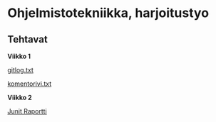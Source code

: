 # Ohjelmistotekniikka, harjoitustyo

## Tehtavat

**Viikko 1**

[gitlog.txt](https://github.com/Sinecos/ot-harjoitustyo/blob/master/laskarit/viikko1/gitlog.txt)

[komentorivi.txt](https://github.com/Sinecos/ot-harjoitustyo/blob/master/laskarit/viikko1/komentorivi.txt)

**Viikko 2**

[Junit Raportti](https://github.com/Sinecos/ot-harjoitustyo/blob/master/laskarit/viikko2/viikko2_raportti.png)